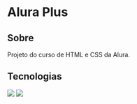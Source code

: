 <h1>Alura Plus</h1>

<h2>Sobre</h2>
<p>Projeto do curso de HTML e CSS da Alura.</p>

## Tecnologias 
<div>
<img src="https://img.shields.io/badge/HTML-239120?style=for-the-badge$logo=html5&logColor=white">
<img src="https://img.shields.io/badge/CSS-239120?&style=for-the-badge&logo=css&logoColor=white">
</div>
